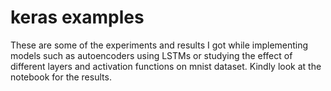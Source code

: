 # keras examples
These are some of the experiments and results I got while implementing models such as autoencoders using LSTMs or studying the effect of different layers and activation functions on mnist dataset. Kindly look at the notebook for the results.
